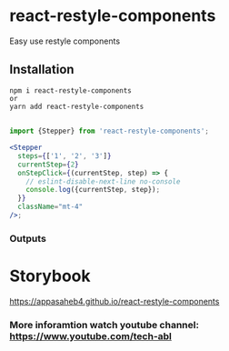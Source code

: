 # react-restyle-components

Easy use restyle components

## Installation

```
npm i react-restyle-components
or
yarn add react-restyle-components
```

##

```jsx
import {Stepper} from 'react-restyle-components';

<Stepper
  steps={['1', '2', '3']}
  currentStep={2}
  onStepClick={(currentStep, step) => {
    // eslint-disable-next-line no-console
    console.log({currentStep, step});
  }}
  className="mt-4"
/>;
```

### Outputs

# Storybook

https://appasaheb4.github.io/react-restyle-components

### More inforamtion watch youtube channel: https://www.youtube.com/tech-abl
